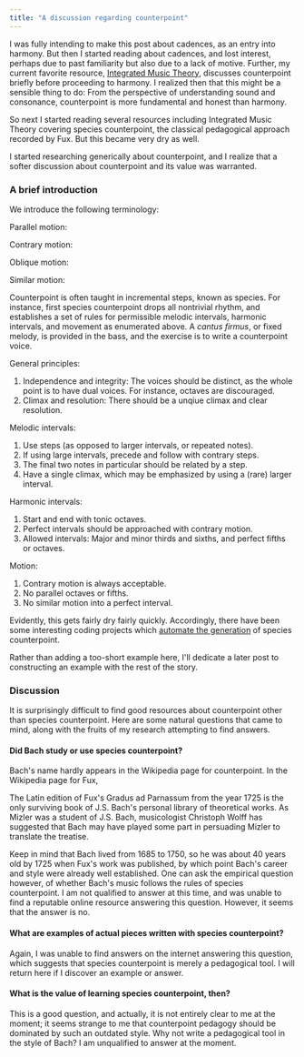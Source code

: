 ```yaml
---
title: "A discussion regarding counterpoint"
---
```


I was fully intending to make this post about cadences, as an entry into harmony. But then I started reading about cadences, and lost interest, perhaps due to past familiarity but also due to a lack of motive. Further, my current favorite resource, [Integrated Music Theory](https://intmus.github.io/inttheory20-21/05-counterpoint-embell-shapes/1-introcounterpoint.html), discusses counterpoint briefly before proceeding to harmony. I realized then that this might be a sensible thing to do: From the perspective of understanding sound and consonance, counterpoint is more fundamental and honest than harmony.

So next I started reading several resources including Integrated Music Theory covering species counterpoint, the classical pedagogical approach recorded by Fux. But this became very dry as well.

I started researching generically about counterpoint, and I realize that a softer discussion about counterpoint and its value was warranted.


### A brief introduction

We introduce the following terminology:

Parallel motion:

<div id="score"></div>
<script>
makeInteractive("score", `
X:1
L:1/4
K:C
Q:1/2=60
V:1
C|D|E|F
V:2 clef=bass
C,|D,|E,|F,
`);
</script>

Contrary motion:
<div id="score2"></div>
<script>
makeInteractive("score2", `
X:1
L:1/4
K:C
Q:1/2=60
V:1
C|D|E|F
V:2 clef=bass
C,|B,,|A,,|G,,
`);
</script>

Oblique motion:
<div id="score3"></div>
<script>
makeInteractive("score3", `
X:1
L:1/4
K:C
Q:1/2=60
V:1
C|C|C|C
V:2 clef=bass
C,|B,,|A,,|G,,
`);
</script>


Similar motion:
<div id="score4"></div>
<script>
makeInteractive("score4", `
X:1
L:1/4
K:C
Q:1/2=60
V:1
C|E|G|B
V:2 clef=bass
C,|D,|E,|F,
`);
</script>

Counterpoint is often taught in incremental steps, known as species. For instance, first species counterpoint drops all nontrivial rhythm, and establishes a set of rules for permissible melodic intervals, harmonic intervals, and movement as enumerated above. A _cantus firmus_, or fixed melody, is provided in the bass, and the exercise is to write a counterpoint voice.

General principles:

1. Independence and integrity: The voices should be distinct, as the whole point is to have dual voices. For instance, octaves are discouraged.
2. Climax and resolution: There should be a unqiue climax and clear resolution.

Melodic intervals: 

1. Use steps (as opposed to larger intervals, or repeated notes).
2. If using large intervals, precede and follow with contrary steps.
3. The final two notes in particular should be related by a step.
2. Have a single climax, which may be emphasized by using a (rare) larger interval.

Harmonic intervals:

1. Start and end with tonic octaves.
2. Perfect intervals should be approached with contrary motion.
3. Allowed intervals: Major and minor thirds and sixths, and perfect fifths or octaves.

Motion:

1. Contrary motion is always acceptable.
2. No parallel octaves or fifths.
3. No similar motion into a perfect interval.

Evidently, this gets fairly dry fairly quickly. Accordingly, there have been some interesting coding projects which [automate the generation](https://luckytoilet.wordpress.com/2011/08/10/algorithmic-counterpoint-how-i-wrote-a-computer-program-to-generate-music-at-mathcamp-2011/) of species counterpoint.

Rather than adding a too-short example here, I'll dedicate a later post to constructing an example with the rest of the story.

### Discussion

It is surprisingly difficult to find good resources about counterpoint other than species counterpoint. Here are some natural questions that came to mind, along with the fruits of my research attempting to find answers.

#### Did Bach study or use species counterpoint?

Bach's name hardly appears in the Wikipedia page for counterpoint. In the Wikipedia page for Fux,

<div class="media">
 <p>The Latin edition of Fux's Gradus ad Parnassum from the year 1725 is the only surviving book of J.S. Bach's personal library of theoretical works. As Mizler was a student of J.S. Bach, musicologist Christoph Wolff has suggested that Bach may have played some part in persuading Mizler to translate the treatise.</p>
</div>

Keep in mind that Bach lived from 1685 to 1750, so he was about 40 years old by 1725 when Fux's work was published, by which point Bach's career and style were already well established. One can ask the empirical question however, of whether Bach's music follows the rules of species counterpoint. I am not qualified to answer at this time, and was unable to find a reputable online resource answering this question. However, it seems that the answer is no.

#### What are examples of actual pieces written with species counterpoint?

Again, I was unable to find answers on the internet answering this question, which suggests that species counterpoint is merely a pedagogical tool. I will return here if I discover an example or answer.

#### What is the value of learning species counterpoint, then?

This is a good question, and actually, it is not entirely clear to me at the moment; it seems strange to me that counterpoint pedagogy should be dominated by such an outdated style. Why not write a pedagogical tool in the style of Bach? I am unqualified to answer at the moment.
